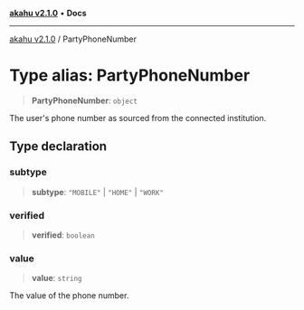 [**akahu v2.1.0**](../README.md) • **Docs**

***

[akahu v2.1.0](../README.md) / PartyPhoneNumber

# Type alias: PartyPhoneNumber

> **PartyPhoneNumber**: `object`

The user's phone number as sourced from the connected institution.

## Type declaration

### subtype

> **subtype**: `"MOBILE"` \| `"HOME"` \| `"WORK"`

### verified

> **verified**: `boolean`

### value

> **value**: `string`

The value of the phone number.
